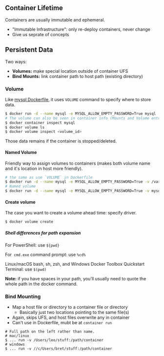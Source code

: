 ## Container Lifetime

Containers are usually immutable and ephemeral.

- "Immutable Infrastructure": only re-deploy containers, never change
- Give us seprate of concepts

## Persistent Data

Two ways:

- **Volumes:** make special location outside of container UFS
- **Bind Mounts:** link container path to host path (existing directory)

### Volume

Like [mysql Dockerfile](https://github.com/docker-library/mysql/blob/776073e676697ed7a57911c94d1fc34c5d1ced37/8.0/Dockerfile#L77), it uses `VOLUME` command to specify where to store data.

```sh
$ docker run -d --name mysql -e MYSQL_ALLOW_EMPTY_PASSWORD=True mysql
# The volume can also be seen in container info (Mounts and Volume entries)
$ docker container inspect mysql
$ docker volume ls
$ docker volume inspect <volume_id>
```

Those data remains if the container is stopped/deleted.

#### Named Volume

Friendly way to assign volumes to containers (makes both volume name and it's location in host more friendly).

```sh
# the same as use `VOLUME` in Dockerfile
$ docker run -d --name mysql -e MYSQL_ALLOW_EMPTY_PASSWORD=True -v /var/lib/mysql mysql
# Named volume
$ docker run -d --name mysql -e MYSQL_ALLOW_EMPTY_PASSWORD=True -v mysql-db:/var/lib/mysql mysql
```

#### Create volume

The case you want to create a volume ahead time: specify driver.

```sh
$ docker volume create
```

##### Shell differences for path expansion

For PowerShell: use `${pwd}`

For` cmd.exe` command prompt: use `%cd%`

Linux/macOS bash, sh, zsh, and Windows Docker Toolbox Quickstart Terminal: use `$(pwd)` 

**Note:** if you have spaces in your path, you'll usually need to quote the whole path in the docker command.

### Bind Mounting

- Map a host file or directory to a container file or directory
  - Basically just two locations pointing to the same file(s)
- Again, skips UFS, and host files overwrite any in container
- Can't use in Dockerfile, mubt be at `container run`

```shell
# Full path on the left rather than name.
# mac/linux
$ ... run -v /Users/leo/stuff:/path/container
# windows
$ ... run -v //c/Users/bret/stuff:/path/container
```

